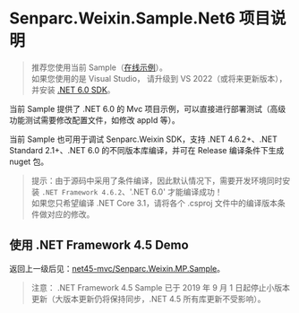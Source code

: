 # Senparc.Weixin.Sample.Net6 项目说明

> 推荐您使用当前 Sample（[在线示例](https://sdk.weixin.senparc.com/)）。<br>
> 如果您使用的是 Visual Studio，
请升级到 VS 2022（或将来更新版本），并安装 [.NET 6.0 SDK](https://docs.microsoft.com/zh-cn/aspnet/core/getting-started/?view=aspnetcore-6.0&WT.mc_id=DT-MVP-5002965&tabs=windows)。

当前 Sample 提供了 .NET 6.0 的 Mvc 项目示例，可以直接进行部署测试（高级功能测试需要修改配置文件，如修改 appId 等）。

当前 Sample 也可用于调试 Senparc.Weixin SDK，支持 .NET 4.6.2+、.NET Standard 2.1+、.NET 6.0 的不同版本库编译，并可在 Release 编译条件下生成 nuget 包。

> 提示：由于源码中采用了条件编译，因此默认情况下，需要开发环境同时安装 `.NET Framework 4.6.2`、'.NET 6.0' 才能编译成功！<br>
> 如果您只希望编译 .NET Core 3.1，请将各个 .csproj 文件中的编译版本条件做对应的修改。

## 使用 .NET Framework 4.5 Demo

返回上一级后见：[net45-mvc/Senparc.Weixin.MP.Sample](../net45-mvc)。

> 注意： .NET Framework 4.5 Sample 已于 2019 年 9 月 1 日起停止小版本更新（大版本更新仍将保持同步，.NET 4.5 所有库更新不受影响）。

